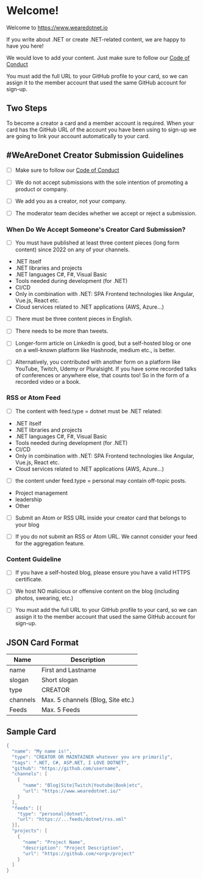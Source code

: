 # Welcome!

Welcome to https://www.wearedotnet.io

If you write about .NET or create .NET-related content, we are happy to have you here! 

We would love to add your content. Just make sure to follow our [Code of Conduct](https://github.com/wearedotnet/dotnet-creator-cards/blob/master/CODE_OF_CONDUCT.md)

You must add the full URL to your GitHub profile to your card, so we can assign it to the member account that used the same GitHub account for sign-up.

## Two Steps

To become a creator a card and a member account is required.
When your card has the GitHub URL of the account you have been using to sign-up we are going to link your account automatically to your card.

## #WeAreDonet Creator Submission Guidelines

* [ ] Make sure to follow our [Code of Conduct](https://github.com/wearedotnet/dotnet-creator-cards/blob/master/CODE_OF_CONDUCT.md) 

* [ ] We do not accept submissions with the sole intention of promoting a product or company.

* [ ]  We add you as a creator, not your company. 

* [ ]  The moderator team decides whether we accept or reject a submission.

### When Do We Accept Someone's Creator Card Submission? 

* [ ] You must have published at least three content pieces (long form content) since 2022 on any of your channels. 
* .NET itself
* .NET libraries and projects
* .NET languages C#, F#, Visual Basic
* Tools needed during development (for .NET)
* CI/CD
* Only in combination with .NET: SPA Frontend technologies like Angular, Vue.js, React etc. 
* Cloud services related to .NET applications (AWS, Azure...)


* [ ] There must be three content pieces in English. 

* [ ] There needs to be more than tweets. 

* [ ] Longer-form article on LinkedIn is good, but a self-hosted blog or one on a well-known platform like Hashnode, medium etc., is better. 

* [ ] Alternatively, you contributed with another form on a platform like YouTube, Twitch, Udemy or Pluralsight. If you have some recorded talks of conferences or anywhere else, that counts too! So in the form of a recorded video or a book. 

### RSS or Atom Feed 

* [ ] The content with feed.type = dotnet must be .NET related:
* .NET itself
* .NET libraries and projects
* .NET languages C#, F#, Visual Basic
* Tools needed during development (for .NET)
* CI/CD
* Only in combination with .NET: SPA Frontend technologies like Angular, Vue.js, React etc. 
* Cloud services related to .NET applications (AWS, Azure...)

* [ ] the content under feed.type = personal may contain off-topic posts.
* Project management
* leadership
* Other

* [ ] Submit an Atom or RSS URL inside your creator card that belongs to your blog 

* [ ] If you do not submit an RSS or Atom URL. We cannot consider your feed for the aggregation feature. 

### Content Guideline 

* [ ] If you have a self-hosted blog, please ensure you have a valid HTTPS certificate. 

* [ ] We host NO malicious or offensive content on the blog (including photos, swearing, etc.)

* [ ] You must add the full URL to your GitHub profile to your card, so we can assign it to the member account that used the same GitHub account for sign-up.

## JSON Card Format

| Name         | Description                       |
| ------------ | --------------------------------- |
| name         | First and Lastname                |
| slogan       | Short slogan                      |
| type         | CREATOR | MAINTAINER                |
| channels     | Max. 5 channels (Blog, Site etc.) |
| Feeds        | Max. 5 Feeds                      |

## Sample Card
```csharp
{
  "name": "My name is!",
  "type": "CREATOR OR MAINTAINER whatever you are primarily",
  "tags": ".NET, C#, ASP.NET, I LOVE DOTNET",
  "github": "https://github.com/username",
  "channels": [
    {
      "name": "Blog|Site|Twitch|Youtube|Book|etc",
      "url": "https://www.wearedotnet.io/"
    }
  ],
  "feeds": [{
    "type": "personal|dotnet",
    "url": "https://...feeds/dotnet/rss.xml"
  }],
  "projects": [
    {
      "name": "Project Name",
      "description": "Project Description",
      "url": "https://github.com/<org>/project"
    }
  ]
}

```
